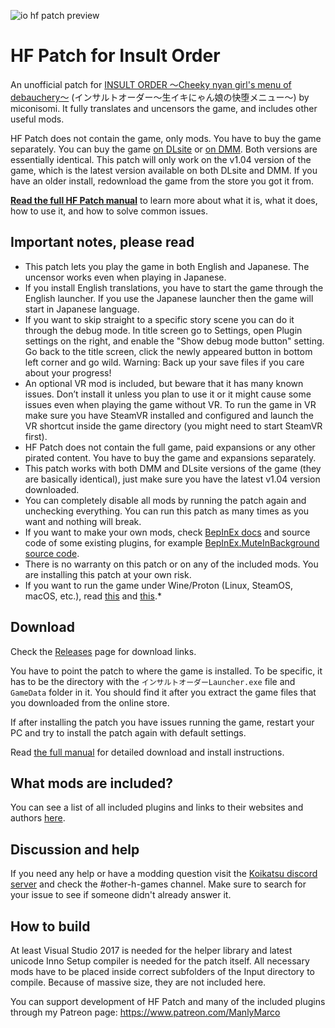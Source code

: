 ![io hf patch preview](https://github.com/ManlyMarco/IO-HF_Patch/assets/39247311/dedd3aca-b8f2-40b3-acd0-c85e9939387b)
# HF Patch for Insult Order
An unofficial patch for [INSULT ORDER ～Cheeky nyan girl's menu of debauchery～](https://miconisomi.xii.jp/io) (インサルトオーダー～生イキにゃん娘の快堕メニュー～) by miconisomi. It fully translates and uncensors the game, and includes other useful mods.

HF Patch does not contain the game, only mods. You have to buy the game separately. You can buy the game [on DLsite](https://www.dlsite.com/maniax/work/=/product_id/RJ220246.html) or [on DMM](https://www.dmm.co.jp/dc/doujin/-/detail/=/cid=d_125796/). Both versions are essentially identical. This patch will only work on the v1.04 version of the game, which is the latest version available on both DLsite and DMM. If you have an older install, redownload the game from the store you got it from.

[**Read the full HF Patch manual**](https://gist.github.com/ManlyMarco/31b78470b8e190686c7ed9686c237e3f) to learn more about what it is, what it does, how to use it, and how to solve common issues.

## Important notes, please read
- This patch lets you play the game in both English and Japanese. The uncensor works even when playing in Japanese.
- If you install English translations, you have to start the game through the English launcher. If you use the Japanese launcher then the game will start in Japanese language.
- If you want to skip straight to a specific story scene you can do it through the debug mode. In title screen go to Settings, open Plugin settings on the right, and enable the "Show debug mode button" setting. Go back to the title screen, click the newly appeared button in bottom left corner and go wild. Warning: Back up your save files if you care about your progress!
- An optional VR mod is included, but beware that it has many known issues. Don’t install it unless you plan to use it or it might cause some issues even when playing the game without VR. To run the game in VR make sure you have SteamVR installed and configured and launch the VR shortcut inside the game directory (you might need to start SteamVR first).
- HF Patch does not contain the full game, paid expansions or any other pirated content. You have to buy the game and expansions separately.
- This patch works with both DMM and DLsite versions of the game (they are basically identical), just make sure you have the latest v1.04 version downloaded.
- You can completely disable all mods by running the patch again and unchecking everything. You can run this patch as many times as you want and nothing will break.
- If you want to make your own mods, check [BepInEx docs](https://docs.bepinex.dev) and source code of some existing plugins, for example [BepInEx.MuteInBackground source code](https://github.com/BepInEx/BepInEx.Utility/blob/master/BepInEx.MuteInBackground/MuteInBackground.cs).
- There is no warranty on this patch or on any of the included mods. You are installing this patch at your own risk.
- If you want to run the game under Wine/Proton (Linux, SteamOS, macOS, etc.), read [this](https://github.com/Mantas-2155X/illusion-wine-guide) and [this](https://docs.bepinex.dev/articles/advanced/proton_wine.html).*

## Download
Check the [Releases](https://github.com/ManlyMarco/IO-HF_Patch/releases) page for download links.

You have to point the patch to where the game is installed. To be specific, it has to be the directory with the `インサルトオーダーLauncher.exe` file and `GameData` folder in it. You should find it after you extract the game files that you downloaded from the online store.

If after installing the patch you have issues running the game, restart your PC and try to install the patch again with default settings.

Read [the full manual](https://gist.github.com/ManlyMarco/31b78470b8e190686c7ed9686c237e3f) for detailed download and install instructions.

## What mods are included?
You can see a list of all included plugins and links to their websites and authors [here](https://github.com/ManlyMarco/IO-HF_Patch/blob/master/Plugin%20Readme.md).

## Discussion and help
If you need any help or have a modding question visit the [Koikatsu discord server](https://discord.gg/hevygx6) and check the #other-h-games channel. Make sure to search for your issue to see if someone didn't already answer it.

## How to build
At least Visual Studio 2017 is needed for the helper library and latest unicode Inno Setup compiler is needed for the patch itself. All necessary mods have to be placed inside correct subfolders of the Input directory to compile. Because of massive size, they are not included here.

You can support development of HF Patch and many of the included plugins through my Patreon page: https://www.patreon.com/ManlyMarco
